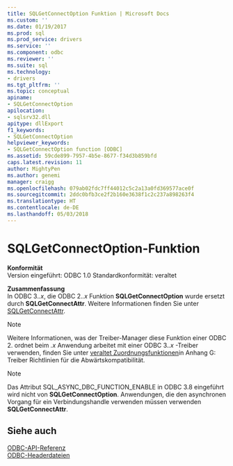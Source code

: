 ```yaml
---
title: SQLGetConnectOption Funktion | Microsoft Docs
ms.custom: ''
ms.date: 01/19/2017
ms.prod: sql
ms.prod_service: drivers
ms.service: ''
ms.component: odbc
ms.reviewer: ''
ms.suite: sql
ms.technology:
- drivers
ms.tgt_pltfrm: ''
ms.topic: conceptual
apiname:
- SQLGetConnectOption
apilocation:
- sqlsrv32.dll
apitype: dllExport
f1_keywords:
- SQLGetConnectOption
helpviewer_keywords:
- SQLGetConnectOption function [ODBC]
ms.assetid: 59cde899-7957-4b5e-8677-f34d3b859bfd
caps.latest.revision: 11
author: MightyPen
ms.author: genemi
manager: craigg
ms.openlocfilehash: 079ab02fdc7ff44012c5c2a13a0fd369577ace0f
ms.sourcegitcommit: 2ddc0bfb3ce2f2b160e3638f1c2c237a898263f4
ms.translationtype: HT
ms.contentlocale: de-DE
ms.lasthandoff: 05/03/2018
---
```

# <a name="sqlgetconnectoption-function"></a>SQLGetConnectOption-Funktion
**Konformität**  
 Version eingeführt: ODBC 1.0 Standardkonformität: veraltet  
  
 **Zusammenfassung**  
 In ODBC 3.*.x*, die ODBC 2.*.x* Funktion **SQLGetConnectOption** wurde ersetzt durch **SQLGetConnectAttr**. Weitere Informationen finden Sie unter [SQLGetConnectAttr](../../../odbc/reference/syntax/sqlgetconnectattr-function.md).  
  
> [!NOTE]  
>  Weitere Informationen, was der Treiber-Manager diese Funktion einer ODBC 2. ordnet beim *.x* Anwendung arbeitet mit einer ODBC 3.*.x* -Treiber verwenden, finden Sie unter [veraltet Zuordnungsfunktionen](../../../odbc/reference/appendixes/mapping-deprecated-functions.md)in Anhang G: Treiber Richtlinien für die Abwärtskompatibilität.  
  
> [!NOTE]  
>  Das Attribut SQL_ASYNC_DBC_FUNCTION_ENABLE in ODBC 3.8 eingeführt wird nicht von **SQLGetConnectOption**. Anwendungen, die den asynchronen Vorgang für ein Verbindungshandle verwenden müssen verwenden **SQLGetConnectAttr**.  
  
## <a name="see-also"></a>Siehe auch  
 [ODBC-API-Referenz](../../../odbc/reference/syntax/odbc-api-reference.md)   
 [ODBC-Headerdateien](../../../odbc/reference/install/odbc-header-files.md)
